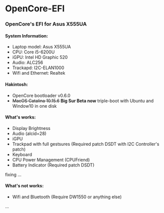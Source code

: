 # OpenCore-EFI
### OpenCore's EFI for Asus X555UA 
#### System Information:
+ Laptop model: Asus X555UA
+ CPU: Core i5-6200U
+ iGPU: Intel HD Graphic 520
+ Audio: ALC256
+ Trackapd: I2C-ELAN1000
+ Wifi and Ethernet: Realtek
#### Hakintosh:
+ OpenCore bootloader v0.6.0
+ ~~MacOS Catalina 10.15.6~~ <strong>Big Sur Beta now</strong> triple-boot with Ubuntu and Window10 in one disk
#### What's works:
+ Display Brightness
+ Audio (alcid=28)
+ iGPU
+ Trackpad with full gestsures (Required patch DSDT with I2C Controller's patch)
+ Keyboard
+ CPU Power Management (CPUFriend)
+ Battery Indicator (Required patch DSDT)

fixing ...
#### What's not works:
+ Wifi and Bluetooth (Require DW1550 or anything else)

...
